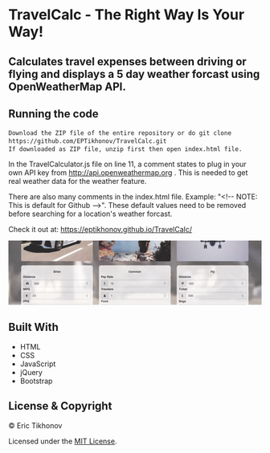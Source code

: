 # TravelCalc - The Right Way Is Your Way!
Calculates travel expenses between driving or flying and displays a 5 day weather forcast using OpenWeatherMap API.
---
## Running the code
    
    Download the ZIP file of the entire repository or do git clone https://github.com/EPTikhonov/TravelCalc.git
    If downloaded as ZIP file, unzip first then open index.html file. 
    
In the TravelCalculator.js file on line 11, a comment states to plug in your own API key from http://api.openweathermap.org . This is needed to get real weather data for the weather feature.

There are also many comments in the index.html file. Example: "\<!-- NOTE: This is default for Github -->"\. These default values need to be removed before searching for a location's weather forcast.

Check it out at: https://eptikhonov.github.io/TravelCalc/

<a href="#"><img src="https://github.com/EPTikhonov/TravelCalc/blob/gh-pages/assets/TravelCalcWeatherDemo.gif" title="TravelCalc"/></a>

## Built With
* HTML
* CSS
* JavaScript
* jQuery
* Bootstrap

## License & Copyright

© Eric Tikhonov

Licensed under the [MIT License](LICENSE).
